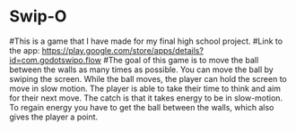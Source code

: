 # Swip-O
#This is a game that I have made for my final high school project.
#Link to the app: https://play.google.com/store/apps/details?id=com.godotswipo.flow
#The goal of this game is to move the ball between the walls as many times as possible. You can move the ball by swiping the screen. While the ball moves, the player can hold the screen to move in slow motion. The player is able to take their time to think and aim for their next move. The catch is that it takes energy to be in slow-motion. To regain energy you have to get the ball between the walls, which also gives the player a point.
